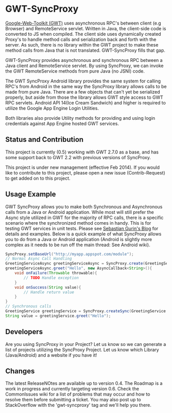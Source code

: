 # GWT-SyncProxy

[Google-Web-Toolkit (GWT)](http://www.gwtproject.org/) uses asynchronous RPC's between client (e.g Browser) and RemoteService servlet. Written in Java, the client-side code is converted to JS when compiled. The client side uses dynamically created Proxy's to handle method calls and serialization back and forth with the server. As such, there is no library within the GWT project to make these method calls from Java that is not translated. GWT-SyncProxy fills that gap.

GWT-SyncProxy provides asynchronous and synchronous RPC between a Java client and RemoteService servlet. By using SyncProxy, we can invoke the GWT RemoteService methods from pure Java (no JSNI) code.

The GWT SyncProxy Android library provides the same system for calling RPC's from Android in the same way the SyncProxy library allows calls to be made from pure Java. There are a few objects that can't yet be serialized properly, but aside from those the library allows GWT style access to GWT RPC servlets. Android API 14(Ice Cream Sandwich) and higher is required to utilize the Google App Engine Login Utilities.

Both libraries also provide Utility methods for providing and using login credentials against App Engine hosted GWT services.

## Status and Contribution

This project is currently (0.5) working with GWT 2.7.0 as a base, and has some support back to GWT 2.2 with previous versions of SyncProxy.

This project is under new management (effective Feb 2014). If you would like to contribute to this project, please open a new issue (Contrib-Request) to get added on to this project.

## Usage Example

GWT SyncProxy allows you to make both Synchronous and Asynchronous calls from a Java or Android application. While most will still prefer the Async style utilized in GWT for the majority of RPC calls, there is a specific scenario where the synchronized method comes in handy. This is for testing GWT services in unit tests. Please see [Sebastian Gurin's Blog](http://cancerberonia.blogspot.com/2012/10/testing-gwt-service-classes.html) for details and examples. Below is a quick example of what SyncProxy allows you to do from a Java or Android application (Android is slightly more complex as it needs to be run off the main thread: See Android wiki).
```java
SyncProxy.setBaseUrl("http://myapp.appspot.com/module");
// Normal Async Call Handling
GreetingServiceAsync greetingServiceAsync = SyncProxy.create(GreetingService.class);
greetingServiceAsync.greet("Hello", new AsyncCallback<String>(){
    void onFailure(Throwable throwable){
        // TODO Handle exception
    }
    void onSuccess(String value){
        // Handle return value
    } 
}
// Synchronous calls
GreetingService greetingService = SyncProxy.createSync(GreetingService.class);
String value = greetingService.greet("Hello");
```

## Developers

Are you using SyncProxy in your Project? Let us know so we can generate a list of projects utilizing the SyncProxy Project. Let us know which Library (Java/Android) and a website if you have it!

## Changes

The latest ReleaseNOtes are available up to version 0.4. The Roadmap is a work in progress and currently targeting version 0.6. Check the CommonIssues wiki for a list of problems that may occur and how to resolve them before submitting a ticket. You may also post up to StackOverflow with the 'gwt-syncproxy' tag and we'll help you there.
